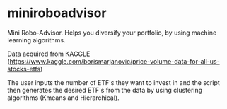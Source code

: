 # miniroboadvisor
Mini Robo-Advisor. Helps you diversify your portfolio, by using machine learning algorithms.

Data acquired from KAGGLE (https://www.kaggle.com/borismarjanovic/price-volume-data-for-all-us-stocks-etfs)

The user inputs the number of ETF's they want to invest in and the script then generates the desired ETF's from the data by using clustering algorithms (Kmeans and Hierarchical).
